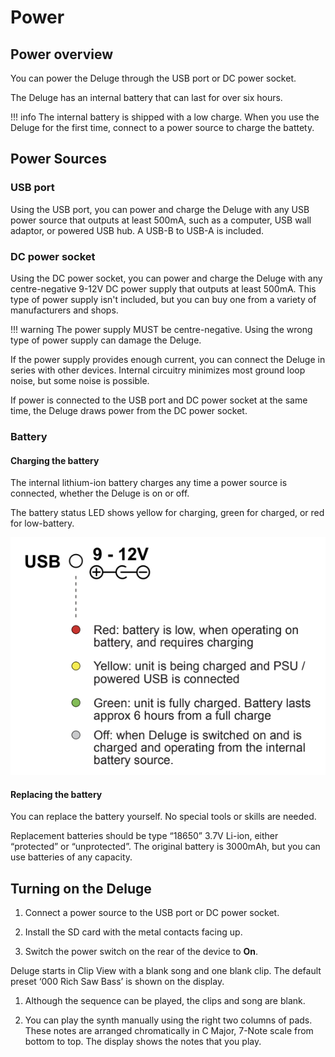 # Power

## Power overview

You can power the Deluge through the USB port or DC power socket.

The Deluge has an internal battery that can last for over six hours.

!!! info
    The internal battery is shipped with a low charge. When you use the Deluge for the first time, connect to a power source to charge the battety.

## Power Sources

### USB port

Using the USB port, you can power and charge the Deluge with any USB power source that outputs at least 500mA, such as a computer, USB wall adaptor, or powered USB hub. A USB-B to USB-A is included.

### DC power socket

Using the DC power socket, you can power and charge the Deluge with any centre-negative 9-12V DC power supply that outputs at least 500mA. This type of power supply isn't included, but you can buy one from a variety of manufacturers and shops.

!!! warning
    The power supply MUST be centre-negative. Using the wrong type of power supply can damage the Deluge.

If the power supply provides enough current, you can connect the Deluge in series with other devices. Internal circuitry minimizes most ground loop noise, but some noise is possible.

If power is connected to the USB port and DC power socket at the same time, the Deluge draws power from the DC power socket.

### Battery

#### Charging the battery

The internal lithium-ion battery charges any time a power source is connected, whether the Deluge is on or off.

The battery status LED shows yellow for charging, green for charged, or red for low-battery.

![An diagram of the Synthstrom Deluge battery LED statuses](../../../images/power.png "Synthstrom Deluge Power Up Options and Battery States")

#### Replacing the battery

You can replace the battery yourself. No special tools or skills are needed.

Replacement batteries should be type “18650” 3.7V Li-ion, either “protected” or “unprotected”. The original battery is 3000mAh, but you can use batteries of any capacity.

## Turning on the Deluge

1. Connect a power source to the USB port or DC power socket.

1. Install the SD card with the metal contacts facing up.

1. Switch the power switch on the rear of the device to **On**.

Deluge starts in Clip View with a blank song and one blank clip. The default preset ‘000 Rich Saw Bass’ is shown on the display.

1. Although the sequence can be played, the clips and song are blank.

1. You can play the synth manually using the right two columns of pads. These notes are arranged chromatically in C Major, 7-Note scale from bottom to top. The display shows the notes that you play.

